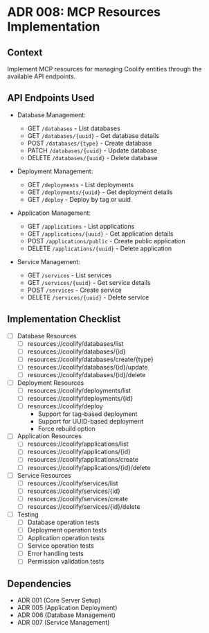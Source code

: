 # ADR 008: MCP Resources Implementation

## Context

Implement MCP resources for managing Coolify entities through the available API endpoints.

## API Endpoints Used

- Database Management:
  - GET `/databases` - List databases
  - GET `/databases/{uuid}` - Get database details
  - POST `/databases/{type}` - Create database
  - PATCH `/databases/{uuid}` - Update database
  - DELETE `/databases/{uuid}` - Delete database

- Deployment Management:
  - GET `/deployments` - List deployments
  - GET `/deployments/{uuid}` - Get deployment details
  - GET `/deploy` - Deploy by tag or uuid

- Application Management:
  - GET `/applications` - List applications
  - GET `/applications/{uuid}` - Get application details
  - POST `/applications/public` - Create public application
  - DELETE `/applications/{uuid}` - Delete application

- Service Management:
  - GET `/services` - List services
  - GET `/services/{uuid}` - Get service details
  - POST `/services` - Create service
  - DELETE `/services/{uuid}` - Delete service

## Implementation Checklist

- [ ] Database Resources
  - [ ] resources://coolify/databases/list
  - [ ] resources://coolify/databases/{id}
  - [ ] resources://coolify/databases/create/{type}
  - [ ] resources://coolify/databases/{id}/update
  - [ ] resources://coolify/databases/{id}/delete

- [ ] Deployment Resources
  - [ ] resources://coolify/deployments/list
  - [ ] resources://coolify/deployments/{id}
  - [ ] resources://coolify/deploy
    - Support for tag-based deployment
    - Support for UUID-based deployment
    - Force rebuild option

- [ ] Application Resources
  - [ ] resources://coolify/applications/list
  - [ ] resources://coolify/applications/{id}
  - [ ] resources://coolify/applications/create
  - [ ] resources://coolify/applications/{id}/delete

- [ ] Service Resources
  - [ ] resources://coolify/services/list
  - [ ] resources://coolify/services/{id}
  - [ ] resources://coolify/services/create
  - [ ] resources://coolify/services/{id}/delete

- [ ] Testing
  - [ ] Database operation tests
  - [ ] Deployment operation tests
  - [ ] Application operation tests
  - [ ] Service operation tests
  - [ ] Error handling tests
  - [ ] Permission validation tests

## Dependencies

- ADR 001 (Core Server Setup)
- ADR 005 (Application Deployment)
- ADR 006 (Database Management)
- ADR 007 (Service Management)